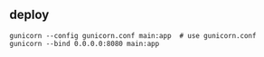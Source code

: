 ## deploy 
```shell
gunicorn --config gunicorn.conf main:app  # use gunicorn.conf
gunicorn --bind 0.0.0.0:8080 main:app
```